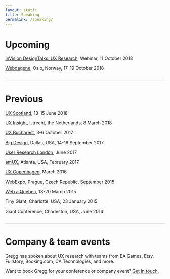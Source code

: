 ```yaml
---
layout: static
title: Speaking
permalink: /speaking/
---
```


# Upcoming
[InVision DesignTalks: UX Research](https://invs.io/2phpSKG), Webinar, 11 October 2018

[Webdagene](https://www.webdagene.no/en/), Oslo, Norway, 17-19 October 2018
<br />
<br />

----
# Previous
[UX Scotland](https://uxscotland.net/), 13-15 June 2018

[UX Insight](https://uxinsightevent.com/), Utrecht, the Netherlands, 8 March 2018

[UX Bucharest](http://2017.uxbucharest.com/), 3-6 October 2017

[Big Design](https://bigdesignevents.com/), Dallas, USA, 14-16 September 2017

[User Research London](https://www.userresearchlondon.com/2017/), June 2017

[amUX](https://amux.org/), Atlanta, USA, February 2017

[UX Copenhagen](https://uxcopenhagen.com/), March 2016

[WebExpo](https://www.webexpo.net/), Prague, Czech Republic, September 2015

[Web a Quebec](https://webaquebec.org/), 18-20 March 2015

Tiny Giant, Charlotte, USA, 23 January 2015

Giant Conference, Charleston, USA, June 2014
<br />
<br />

----
# Company & team events
Gregg has spoken about UX research with teams from EA Games, Etsy, Fullstory, Booking.com, CA Technologies, and more.

Want to book Gregg for your conference or company event? [Get in touch](../contact).
